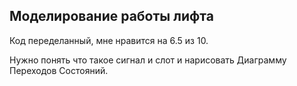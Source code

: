 ## Моделирование работы лифта

Код переделанный, мне нравится на 6.5 из 10. 

Нужно понять что такое сигнал и слот и нарисовать Диаграмму Переходов Состояний.  
